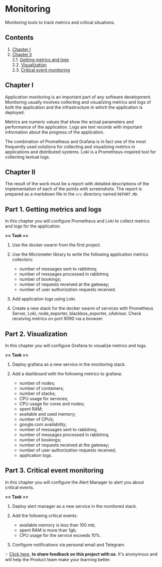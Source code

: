 # Monitoring

Monitoring tools to track metrics and critical situations.

## Contents

1. [Chapter I](#chapter-i) 
2. [Chapter II](#chapter-ii) \
   2.1. [Getting metrics and logs](#part-1-getting-metrics-and-logs) \
   2.2. [Visualization](#part-2-visualization) \
   2.3. [Critical event monitoring](#part-3-critical-event-monitoring) 


## Chapter I

Application monitoring is an important part of any software development. Monitoring usually involves collecting and visualizing metrics and logs of both the application and the infrastructure in which the application is deployed. 

Metrics are numeric values that show the actual parameters and performance of the application. Logs are text records with important information about the progress of the application.

The combination of Prometheus and Grafana is in fact one of the most frequently used solutions for collecting and visualizing metrics in applications and distributed systems. Loki is a Prometheus-inspired tool for collecting textual logs.

## Chapter II

The result of the work must be a report with detailed descriptions of the implementation of each of the points with screenshots. The report is prepared as a markdown file in the `src` directory named `REPORT.MD`.

## Part 1. Getting metrics and logs

In this chapter you will configure Prometheus and Loki to collect metrics and logs for the application.

**== Task ==**

1) Use the docker swarm from the first project. 

2) Use the Micrometer library to write the following application metrics collectors: 
   - number of messages sent to rabbitmq;
   - number of messages processed in rabbitmq;
   - number of bookings;
   - number of requests received at the gateway;
   - number of user authorization requests received.

3) Add application logs using Loki.

4) Create a new stack for the docker swarm of services with Prometheus Server, Loki, node_exporter, blackbox_exporter, cAdvisor. Check receiving metrics on port 9090 via a browser.

## Part 2. Visualization

In this chapter you will configure Grafana to visualize metrics and logs.

**== Task ==**

1) Deploy grafana as a new service in the monitoring stack.

2) Add a dashboard with the following metrics to grafana:
   - number of nodes;
   - number of containers;
   - number of stacks;
   - CPU usage for services;
   - CPU usage for cores and nodes;
   - spent RAM;
   - available and used memory;
   - number of CPUs;
   - google.com availability;
   - number of messages sent to rabbitmq;
   - number of messages processed in rabbitmq;
   - number of bookings;
   - number of requests received at the gateway;
   - number of user authorization requests received;
   - application logs.

## Part 3. Critical event monitoring

In this chapter you will configure the Alert Manager to alert you about critical events.

**== Task ==**

1) Deploy alert manager as a new service in the monitored stack.

2) Add the following critical events:
   - available memory is less than 100 mb;
   - spent RAM is more than 1gb;
   - CPU usage for the service exceeds 10%.

3) Configure notifications via personal email and Telegram.

💡 [Click here](https://forms.yandex.ru/cloud/6475c297f47e7323e1eca25c/), **to share feedback on this project with us**. It's anonymous and will help the Product team make your learning better.
